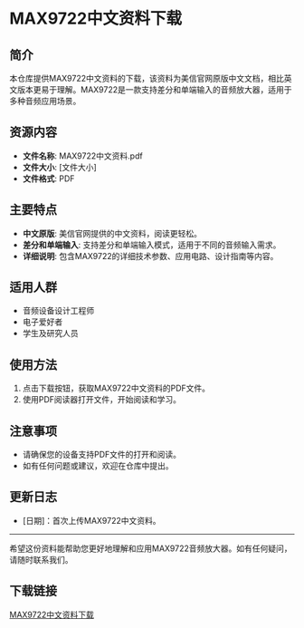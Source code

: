# MAX9722中文资料下载

## 简介
本仓库提供MAX9722中文资料的下载，该资料为美信官网原版中文文档，相比英文版本更易于理解。MAX9722是一款支持差分和单端输入的音频放大器，适用于多种音频应用场景。

## 资源内容
- **文件名称**: MAX9722中文资料.pdf
- **文件大小**: [文件大小]
- **文件格式**: PDF

## 主要特点
- **中文原版**: 美信官网提供的中文资料，阅读更轻松。
- **差分和单端输入**: 支持差分和单端输入模式，适用于不同的音频输入需求。
- **详细说明**: 包含MAX9722的详细技术参数、应用电路、设计指南等内容。

## 适用人群
- 音频设备设计工程师
- 电子爱好者
- 学生及研究人员

## 使用方法
1. 点击下载按钮，获取MAX9722中文资料的PDF文件。
2. 使用PDF阅读器打开文件，开始阅读和学习。

## 注意事项
- 请确保您的设备支持PDF文件的打开和阅读。
- 如有任何问题或建议，欢迎在仓库中提出。

## 更新日志
- [日期]：首次上传MAX9722中文资料。

---

希望这份资料能帮助您更好地理解和应用MAX9722音频放大器。如有任何疑问，请随时联系我们。

## 下载链接

[MAX9722中文资料下载](https://pan.quark.cn/s/2e808ce81d08)